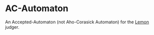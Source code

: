 # AC-Automaton
An Accepted-Automaton (not Aho-Corasick Automaton) for the [Lemon](https://github.com/zhipeng-jia/project-lemon) judger.
